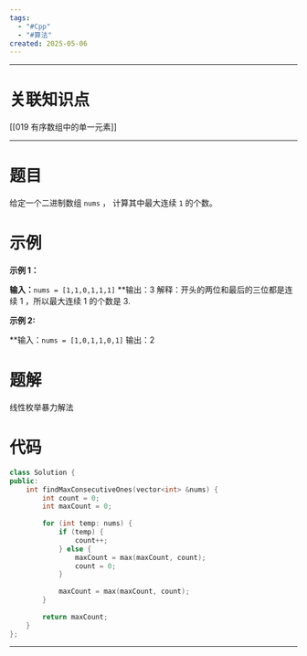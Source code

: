 ```yaml
---
tags:
  - "#Cpp"
  - "#算法"
created: 2025-05-06
---
```


---
# 关联知识点

[[019 有序数组中的单一元素]]

---
# 题目

给定一个二进制数组 `nums` ， 计算其中最大连续 `1` 的个数。

# 示例

**示例 1：**

**输入：**`nums = [1,1,0,1,1,1]`
**输出：3
解释：开头的两位和最后的三位都是连续 1 ，所以最大连续 1 的个数是 3.

**示例 2:**

**输入：`nums = [1,0,1,1,0,1]`
输出：2

# 题解

线性枚举暴力解法

# 代码

```C++
class Solution {  
public:  
    int findMaxConsecutiveOnes(vector<int> &nums) {  
        int count = 0;  
        int maxCount = 0;  
  
        for (int temp: nums) {  
            if (temp) {  
                count++;  
            } else {  
                maxCount = max(maxCount, count);  
                count = 0;  
            }  
  
            maxCount = max(maxCount, count);  
        }  
  
        return maxCount;  
    }  
};
```


---
